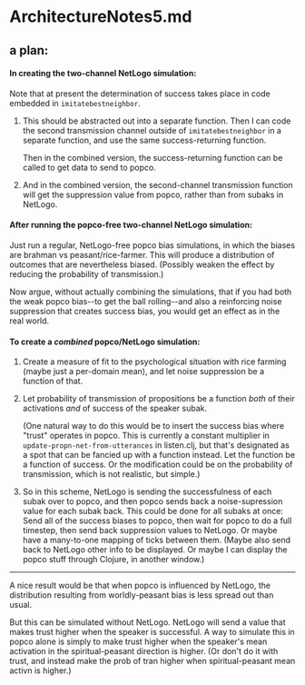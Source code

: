 ArchitectureNotes5.md
====

## a plan:

#### In creating the two-channel NetLogo simulation:

Note that at present the determination of success takes place in code
embedded in `imitatebestneighbor`.  

1. This should be abstracted out into a separate function.  Then
	I can code the second transmission channel outside of
	`imitatebestneighbor` in a separate function, and use the same
	success-returning function.

	Then in the combined version, the success-returning function can
	be called to get data to send to popco.

2. And in the combined version, the second-channel transmission
function will get the suppression value from popco, rather than
from subaks in NetLogo.

#### After running the popco-free two-channel NetLogo simulation:

Just run a regular, NetLogo-free popco bias simulations, in which the
biases are brahman vs peasant/rice-farmer.  This will produce a
distribution of outcomes that are nevertheless biased.  (Possibly weaken
the effect by reducing the probability of transmission.)

Now argue, without actually combining the simulations, that if you had
both the weak popco bias--to get the ball rolling--and also a
reinforcing noise suppression that creates success bias, you would get
an effect as in the real world.


#### To create a *combined* popco/NetLogo simulation:

1. Create a measure of fit to the psychological situation
	with rice farming (maybe just a per-domain mean), and let
	noise suppression be a function of that.

2. Let probability of transmission of propositions be a function
	*both* of their activations *and* of success of the speaker
	subak.

	(One natural way to do this would be to insert the success bias
	where "trust" operates in popco. This is currently a constant
	multiplier in `update-propn-net-from-utterances` in listen.clj,
	but that's designated as a spot that can be fancied up with
	a function instead.  Let the function be a function of
	success.  Or the modification could be on the probability 
	of transmission, which is not realistic, but simple.)

3. So in this scheme, NetLogo is sending the successfulness of
	each subak over to popco, and then popco sends back a
	noise-supression value for each subak back.  This could be done
	for all subaks at once: Send all of the success biases to popco,
	then wait for popco to do a full timestep, then send back
	suppression values to NetLogo.  Or maybe have a many-to-one
	mapping of ticks between them.  (Maybe also send back to NetLogo
	other info to be displayed.  Or maybe I can display the popco
	stuff through Clojure, in another window.)

------------------

A nice result would be that when popco is influenced by NetLogo, the
distribution resulting from worldly-peasant bias is less spread out
than usual.

But this can be simulated without NetLogo.  NetLogo will send a value
that makes trust higher when the speaker is successful.  A way to
simulate this in popco alone is simply to make trust higher when the
speaker's mean activation in the spiritual-peasant direction is higher.
(Or don't do it with trust, and instead make the prob of tran higher
when spiritual-peasant mean activn is higher.)
